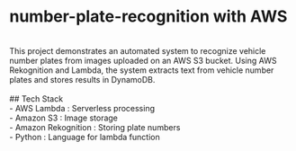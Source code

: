 # number-plate-recognition with AWS
<br>
This project demonstrates an automated system to recognize vehicle number plates from images uploaded on an AWS S3 bucket. Using AWS Rekognition and Lambda, the system extracts text from vehicle number plates and stores results in DynamoDB.
<br>
<br>
## Tech Stack
<br>
- AWS Lambda : Serverless processing
<br>
- Amazon S3 : Image storage
<br>
- Amazon Rekognition : Storing plate numbers
<br>
- Python : Language for lambda function

